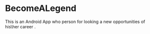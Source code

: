 # BecomeALegend

This is an Android App who person for looking a new opportunities of his\her career .
